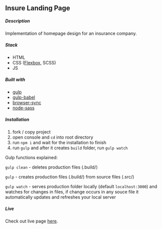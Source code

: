
## Insure Landing Page

##### Description

Implementation of homepage design for an insurance company.

##### Stack
- HTML
- CSS ([Flexbox](https://geddski.teachable.com/p/flexbox-zombies), SCSS)
- JS

##### Built with
 - [gulp](https://www.npmjs.com/package/gulp)
 - [gulp-babel](https://www.npmjs.com/package/gulp-babel)
 - [browser-sync](https://www.npmjs.com/package/browser-sync)
 - [node-sass](https://www.npmjs.com/package/node-sass)

##### Installation
1) fork / copy project
2) open console and `cd` into root directory
3) run `npm i` and wait for the installation to finish
4) run `gulp` and after it creates `build` folder, run `gulp watch`

Gulp functions explained:

`gulp clean` - deletes production files (.build/)

`gulp` - creates production files (.build/) from source files (.src/)

`gulp watch` - serves production folder locally (default `localhost:3000`) and
watches for changes in files, if change occurs in any souce file it automatically
updates and refreshes your local server

##### Live
Check out live page [here](https://akdsco.github.io/insure-landing-page/).